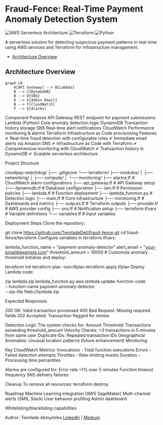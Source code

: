 # Fraud-Fence: Real-Time Payment Anomaly Detection System

![AWS Serverless Architecture](https://img.shields.io/badge/AWS-Serverless-orange?logo=amazon-aws) 
![Terraform](https://img.shields.io/badge/Infrastructure-Terraform-purple?logo=terraform)
![Python](https://img.shields.io/badge/Code-Python-blue?logo=python)

A serverless solution for detecting suspicious payment patterns in real-time using AWS services and Terraform for infrastructure management.


- [Architecture Overview](#architecture-overview)

## Architecture Overview

```mermaid
graph LR
    A[API Gateway] --> B[Lambda]
    B --> C{DynamoDB}
    B --> D{SNS}
    D --> E[Admin Email]
    B --> F[CloudWatch]
    F --> G[Alarms]

````

Component	Purpose
API Gateway	REST endpoint for payment submissions
Lambda (Python)	Core anomaly detection logic
DynamoDB	Transaction history storage
SNS	Real-time alert notifications
CloudWatch	Performance monitoring & alarms
Terraform	Infrastructure as Code provisioning
Features
✔ Real-time fraud detection with configurable rules
✔ Immediate email alerts via Amazon SNS
✔ Infrastructure as Code with Terraform
✔ Comprehensive monitoring with CloudWatch
✔ Transaction history in DynamoDB
✔ Scalable serverless architecture




Project Structure

cloudpay-watchdog/
├── .gitignore
└── terraform/
    ├── modules/
    │   ├── networking/
    │   ├── compute/
    │   └── monitoring/
    ├── alarms.tf            # CloudWatch alarm configurations
    ├── api_gateway.tf       # API Gateway setup
    ├── dynamodb.tf          # Database configuration
    ├── iam.tf               # Permission policies
    ├── lambda.tf            # Function deployment
    ├── lambda_function.py   # Detection logic
    ├── main.tf              # Core infrastructure
    ├── monitoring.tf        # Dashboards and metrics
    ├── outputs.tf           # Terraform outputs
    ├── provider.tf          # AWS provider config
    ├── sns.tf               # Notification setup
    ├── terraform.tfvars     # Variable definitions
    └── variables.tf         # Input variables



Deployment Steps
Clone the repository:


git clone https://github.com/TemiladeDell/fraud-fence.git
cd fraud-fence/terraform
Configure variables in terraform.tfvars:


lambda_function_name = "payment-anomaly-detector"
alert_email = "your-email@example.com"
threshold_amount = 10000  # Customize anomaly threshold
Initialize and deploy:


terraform init
terraform plan -out=tfplan
terraform apply tfplan
Deploy Lambda code:


zip lambda.zip lambda_function.py
aws lambda update-function-code \
  --function-name payment-anomaly-detector \
  --zip-file fileb://lambda.zip




Expected Responses


200 OK: Valid transaction processed
400 Bad Request: Missing required fields
202 Accepted: Transaction flagged for review



Detection Logic
The system checks for:
Amount Threshold: Transactions exceeding threshold_amount
Velocity Checks: >3 transactions in 5 minutes from same user
Duplicate IDs: Repeated transaction IDs
Geographical Anomalies: Unusual location patterns (future enhancement)
Monitoring


Key CloudWatch Metrics:
Invocations - Total function executions
Errors - Failed detection attempts
Throttles - Rate-limiting events
Duration - Processing time percentiles


Alarms are configured for:
Error rate >1% over 5 minutes
Function timeout frequency
SNS delivery failures



Cleanup
To remove all resources:
terraform destroy


Roadmap
Machine Learning integration (AWS SageMaker)
Multi-channel alerts (SMS, Slack)
User behavior profiling
Admin dashboard


Whitelisting/blacklisting capabilities


Author: Temilade Akinyimika
[Linkedln](www.linkedin.com/in/temilade-akinyimika-dell001) | [Medium](https://medium.com/@temiladedell)
